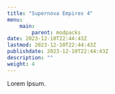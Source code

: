 ```yaml
---
title: "Supernova Empires 4"
menu: 
    main:
        parent: modpacks
date: 2023-12-10T22:44:43Z
lastmod: 2023-12-10T22:44:43Z
publishdate: 2023-12-10T22:44:43Z
description: ""
weight: 4
---
```


Lorem Ipsum.
